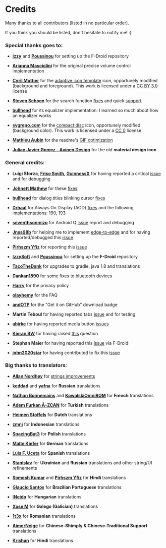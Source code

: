 # Credits

Many thanks to all contributors (listed in no particular order).

If you think you should be listed, don't hesitate to notify me! :)

### Special thanks goes to:

- [**Izzy**](https://github.com/IzzySoft) and [**Poussinou**](https://github.com/Poussinou) for setting up the F-Droid repository

- [**Arianna Masciolini**](https://github.com/harisont) for the original precise volume control implementation

- [**Cyril Mottier**](https://cyrilmottier.com/) for the [adaptive icon template](https://cyrilmottier.com/2017/07/06/adaptive-icon-template/) icon, opportunely modified (background and foreground).
This work is licensed under a [CC BY 3.0](https://creativecommons.org/licenses/by/3.0/) license

- [**Steven Schoen**](https://github.com/DSteve595) for the search function [fixes](https://github.com/enricocid/Music-Player-GO/commit/1c27ff3421dbf7820608237dc60a974955efb022) and quick [support](https://github.com/reddit/IndicatorFastScroll/issues/30)

- [**bullhead**](https://github.com/bullheadandplato) for its equalizer implementation: I learned so much about how an equalizer works

- [**svgrepo.com**](https://www.svgrepo.com/) for the [compact disc](https://www.svgrepo.com/svg/181020/compact-disc-music) icon, opportunely modified (background color).
This work is licensed under a [CC 0](https://creativecommons.org/share-your-work/public-domain/cc0/) license

- [**Mathieu Aubin**](https://github.com/mathieu-aubin) for the readme's [GIF optimization](https://github.com/mathieu-aubin/tempgif)

- [**Julian Javier Gomez - Axinen Design**](https://github.com/AxinenDesign) for the old **material design icon**


### General credits:

- **Luigi Sforza**, [**Friso Smith**](https://github.com/fwSmit), [**GuinnessX**](https://github.com/GuinnessX) for having reported a critical [issue](https://github.com/enricocid/Music-Player-GO/issues/105) and for debugging

- [**Johnett Mathew**](https://github.com/Johnett) for these [fixes](https://github.com/enricocid/Music-Player-GO/pull/149)

- [**bullhead**](https://github.com/bullheadandplato) for dialog titles blinking cursor [fixes](https://github.com/enricocid/Music-Player-GO/pull/121)

- [**Drhaal**](https://github.com/Drhaal) for Always On Display (AOD) [fixes](https://github.com/enricocid/Music-Player-GO/pull/186) and the following implementations: [190](https://github.com/enricocid/Music-Player-GO/pull/190), [193](https://github.com/enricocid/Music-Player-GO/pull/193)

- [**seventhsonmizo**](https://github.com/seventhsonmizo) for Android Q [issue](https://github.com/enricocid/Music-Player-GO/issues/110) report and debugging

- [**Jnss98b**](https://github.com/Jnss98b) for helping me to implement [edge-to-edge](https://github.com/enricocid/Music-Player-GO/issues/86) and for having reported/debugged this [issue](https://github.com/enricocid/VectorifyDaHome/issues/17)

- [**Pirhszm Yfiz**](https://github.com/pirhszm) for reporting this [issue](https://github.com/enricocid/Music-Player-GO/issues/110#issuecomment-573424280)

- [**IzzySoft**](https://github.com/IzzySoft) and [**Poussinou**](https://github.com/Poussinou) for setting up the **F-Droid** repository

- [**TacoTheDank**](https://github.com/TacoTheDank) for upgrades to gradle, java 1.8 and translations

- [**Dankan1890**](https://github.com/dankan1890) for some fixes to bluetooth devices

- [**Harry**](https://github.com/HarryHeights) for the privacy policy

- [**olayhemy**](https://github.com/olayhemy) for the FAQ

- [**andOTP**](https://github.com/andOTP) for the "Get it on GitHub" download badge

- **Martin Teboul** for having reported tabs [issue](https://github.com/enricocid/Music-Player-GO/issues/178) and for testing

- [**abirke**](https://github.com/abirke) for having reported media button [issues](https://github.com/enricocid/Music-Player-GO/issues/137)

- [**Kieran BW**](https://github.com/FredHappyface) for having raised [this](https://github.com/enricocid/Music-Player-GO/issues/131) question

- **Stephan Maier** for having reported this [issue](https://github.com/enricocid/Music-Player-GO/commit/06b0375eda3f7c214881af205e64dffbca29dfe7) via F-Droid

- [**john2020star**](https://github.com/john2020star) for having contributed to fix this [issue](https://github.com/enricocid/Music-Player-GO/issues/196)


### Big thanks to translators:

- [**Allan Nordhøy**](https://github.com/comradekingu) 
for [strings improvements](https://github.com/enricocid/Music-Player-GO/pull/227)

- [**keddad**](https://github.com/keddad) and [**yafna**](https://github.com/yafna) for **Russian** translations

- [**Nathan Bonnemains**](https://github.com/NathanBnm) and [**KowalskiOmniROM**](https://devhub.io/developer/KowalskiOmniROM) for **French** translations

- [**Adem Furkan Ã–ZCAN**](https://github.com/Adem68) for **Turkish** translations

- [**Heimen Stoffels**](https://github.com/Vistaus) for **Dutch** translations

- [**zmni**](https://github.com/zmni) for **Indonesian** translations

- [**SpacingBat3**](https://github.com/SpacingBat3) for **Polish** translations

- [**Malte Kiefer**](https://github.com/beli3ver) for **German** translations

- [**Luis F. Uceta**](https://github.com/uzluisf) for **Spanish** translations

- [**Stanislav**](https://github.com/STWheel) for **Ukrainian** and **Russian** translations and other string/UI refinements

- [**Somesh Kumar**](https://github.com/TheSomeshKumar) and [**Pirhszm Yfiz**](https://github.com/pirhszm) for **Hindi** translations

- [**Glaucio Santos**](https://github.com/7glaucio) for **Brazilian Portuguese** translations

- [**INeido**](https://github.com/Ineido) for **Hungarian** translations

- [**Xose M**](https://github.com/xmgz) for **Galego (Galician)** translations

- [**1t3x**](https://github.com/1t3x) for **Romanian** translations

- [**AimerNeige**](https://github.com/aimerneige) for **Chinese-Shimply & Chinese-Traditional Support** translations

- [**Krishan**](https://github.com/k7bura) for **Hindi** translations
